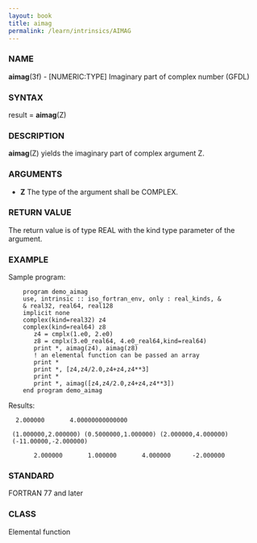 ```yaml
---
layout: book
title: aimag
permalink: /learn/intrinsics/AIMAG
---
```

### NAME

__aimag__(3f) - \[NUMERIC:TYPE\] Imaginary part of complex number
(GFDL)

### SYNTAX

result = __aimag__(Z)

### DESCRIPTION

__aimag__(Z) yields the imaginary part of complex argument Z.

### ARGUMENTS

  - __Z__
    The type of the argument shall be COMPLEX.

### RETURN VALUE

The return value is of type REAL with the kind type parameter of the
argument.

### EXAMPLE

Sample program:

```
    program demo_aimag
    use, intrinsic :: iso_fortran_env, only : real_kinds, &
    & real32, real64, real128
    implicit none
    complex(kind=real32) z4
    complex(kind=real64) z8
       z4 = cmplx(1.e0, 2.e0)
       z8 = cmplx(3.e0_real64, 4.e0_real64,kind=real64)
       print *, aimag(z4), aimag(z8)
       ! an elemental function can be passed an array
       print *
       print *, [z4,z4/2.0,z4+z4,z4**3]
       print *
       print *, aimag([z4,z4/2.0,z4+z4,z4**3])
    end program demo_aimag
```

Results:

```
  2.000000       4.00000000000000

 (1.000000,2.000000) (0.5000000,1.000000) (2.000000,4.000000)
 (-11.00000,-2.000000)

       2.000000       1.000000       4.000000      -2.000000
```

### STANDARD

FORTRAN 77 and later

### CLASS

Elemental function

